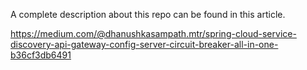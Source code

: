 A complete description about this repo can be found in this article.

https://medium.com/@dhanushkasampath.mtr/spring-cloud-service-discovery-api-gateway-config-server-circuit-breaker-all-in-one-b36cf3db6491
